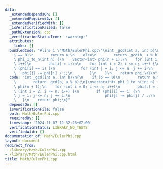 ```yaml
---
data:
  _extendedDependsOn: []
  _extendedRequiredBy: []
  _extendedVerifiedWith: []
  _isVerificationFailed: false
  _pathExtension: cpp
  _verificationStatusIcon: ':warning:'
  attributes:
    links: []
  bundledCode: "#line 1 \"Math/EulerPhi.cpp\"\nint _gcd(int a, int b)\n{\n    if (b\
    \ == 0)\n        return a;\n    else\n        return _gcd(b, a % b);\n}\nvector<int>\
    \ phi_1_to_n(int n) {\n    vector<int> phi(n + 1);\n    for (int i = 0; i <= n;\
    \ i++)\n        phi[i] = i;\n\n    for (int i = 2; i <= n; i++) {\n        if\
    \ (phi[i] == i) {\n            for (int j = i; j <= n; j += i)\n             \
    \   phi[j] -= phi[j] / i;\n        }\n    }\n    return phi;\n}\n"
  code: "int _gcd(int a, int b)\n{\n    if (b == 0)\n        return a;\n    else\n\
    \        return _gcd(b, a % b);\n}\nvector<int> phi_1_to_n(int n) {\n    vector<int>\
    \ phi(n + 1);\n    for (int i = 0; i <= n; i++)\n        phi[i] = i;\n\n    for\
    \ (int i = 2; i <= n; i++) {\n        if (phi[i] == i) {\n            for (int\
    \ j = i; j <= n; j += i)\n                phi[j] -= phi[j] / i;\n        }\n \
    \   }\n    return phi;\n}"
  dependsOn: []
  isVerificationFile: false
  path: Math/EulerPhi.cpp
  requiredBy: []
  timestamp: '2024-11-07 11:32:23+07:00'
  verificationStatus: LIBRARY_NO_TESTS
  verifiedWith: []
documentation_of: Math/EulerPhi.cpp
layout: document
redirect_from:
- /library/Math/EulerPhi.cpp
- /library/Math/EulerPhi.cpp.html
title: Math/EulerPhi.cpp
---
```

